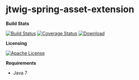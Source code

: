 # jtwig-spring-asset-extension

**Build Stats**

[![Build Status](https://travis-ci.org/jtwig/jtwig-spring-asset-extension.svg?branch=master)](https://travis-ci.org/jtwig/jtwig-spring-asset-extension)
[![Coverage Status](https://coveralls.io/repos/github/jtwig/jtwig-spring-asset-extension/badge.svg?branch=master)](https://coveralls.io/github/jtwig/jtwig-spring-asset-extension?branch=master)
[![Download](https://api.bintray.com/packages/jtwig/maven/jtwig-spring-asset-extension/images/download.svg) ](https://bintray.com/jtwig/maven/jtwig-spring-asset-extension/_latestVersion)

**Licensing**

[![Apache License](https://img.shields.io/hexpm/l/plug.svg?maxAge=2592000)]()

**Requirements**

- Java 7
